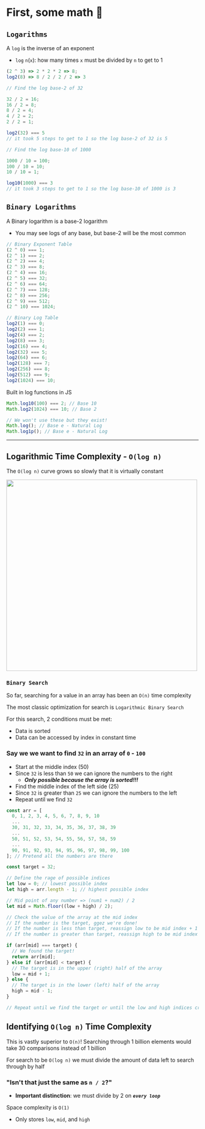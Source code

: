 # First, some math 🤢

## `Logarithms`

A `log` is the inverse of an exponent

- `log` `n`(`x`): how many times `x` must be divided by `n` to get to 1

```js
(2 ^ 3) => 2 * 2 * 2 => 8;
log2(8) => 8 / 2 / 2 / 2 => 3
```

```js
// Find the log base-2 of 32

32 / 2 = 16;
16 / 2 = 8;
8 / 2 = 4;
4 / 2 = 2;
2 / 2 = 1;

log2(32) === 5
// it took 5 steps to get to 1 so the log base-2 of 32 is 5

// Find the log base-10 of 1000

1000 / 10 = 100;
100 / 10 = 10;
10 / 10 = 1;

log10(1000) === 3
// it took 3 steps to get to 1 so the log base-10 of 1000 is 3
```

## `Binary Logarithms`

A Binary logarithm is a base-2 logarithm

- You may see logs of any base, but base-2 will be the most common

```js
// Binary Exponent Table
(2 ^ 0) === 1;
(2 ^ 1) === 2;
(2 ^ 2) === 4;
(2 ^ 3) === 8;
(2 ^ 4) === 16;
(2 ^ 5) === 32;
(2 ^ 6) === 64;
(2 ^ 7) === 128;
(2 ^ 8) === 256;
(2 ^ 9) === 512;
(2 ^ 10) === 1024;

// Binary Log Table
log2(1) === 0;
log2(2) === 1;
log2(4) === 2;
log2(8) === 3;
log2(16) === 4;
log2(32) === 5;
log2(64) === 6;
log2(128) === 7;
log2(256) === 8;
log2(512) === 9;
log2(1024) === 10;
```

Built in log functions in JS

```js
Math.log10(100) === 2; // Base 10
Math.log2(1024) === 10; // Base 2

// We won't use these but they exist!
Math.log(); // Base e - Natural Log
Math.log1p(); // Base e - Natural Log
```

---

## Logarithmic Time Complexity - `O(log n)`

The `O(log n)` curve grows so slowly that it is virtually constant

<img src="https://i.ibb.co/XxHTsn0/growthcurves.png" width="500">

### `Binary Search`

So far, searching for a value in an array has been an `O(n)` time complexity

The most classic optimization for search is `Logarithmic Binary Search`

For this search, 2 conditions must be met:

- Data is sorted
- Data can be accessed by index in constant time

### Say we we want to find `32` in an array of `0` - `100`

- Start at the middle index (50)
- Since `32` is less than `50` we can ignore the numbers to the right
  - **_Only possible because the array is sorted!!!_**
- Find the middle index of the left side (25)
- Since `32` is greater than `25` we can ignore the numbers to the left
- Repeat until we find `32`

```js
const arr = [
  0, 1, 2, 3, 4, 5, 6, 7, 8, 9, 10
  ...
  30, 31, 32, 33, 34, 35, 36, 37, 38, 39
  ...
  50, 51, 52, 53, 54, 55, 56, 57, 58, 59
  ...
  90, 91, 92, 93, 94, 95, 96, 97, 98, 99, 100
]; // Pretend all the numbers are there

const target = 32;

// Define the rage of possible indices
let low = 0; // lowest possible index
let high = arr.length - 1; // highest possible index

// Mid point of any number => (num1 + num2) / 2
let mid = Math.floor((low + high) / 2);

// Check the value of the array at the mid index
// If the number is the target, ggez we're done!
// If the number is less than target, reassign low to be mid index + 1
// If the number is greater than target, reassign high to be mid index - 1

if (arr[mid] === target) {
  // We found the target!
  return arr[mid];
} else if (arr[mid] < target) {
  // The target is in the upper (right) half of the array
  low = mid + 1;
} else {
  // The target is in the lower (left) half of the array
  high = mid - 1;
}

// Repeat until we find the target or until the low and high indices cross each other
```

## Identifying `O(log n)` Time Complexity

This is vastly superior to `O(n)`! Searching through 1 billion elements would take 30 comparisons instead of 1 billion

For search to be `O(log n)` we must divide the amount of data left to search through by half

### "Isn't that just the same as `n / 2`?"

- **Important distinction**: we must divide by 2 on **_`every loop`_**

Space complexity is `O(1)`

- Only stores `low`, `mid`, and `high`
